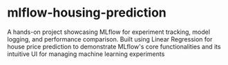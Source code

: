 # mlflow-housing-prediction
A hands-on project showcasing MLflow for experiment tracking, model logging, and performance comparison. Built using Linear Regression for house price prediction to demonstrate MLflow's core functionalities and its intuitive UI for managing machine learning experiments
